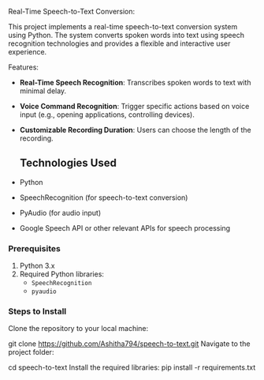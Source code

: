 Real-Time Speech-to-Text Conversion:

This project implements a real-time speech-to-text conversion system using Python. The system converts spoken words into text using speech recognition technologies and provides a flexible and interactive user experience.

Features:

- **Real-Time Speech Recognition**: Transcribes spoken words to text with minimal delay.
- **Voice Command Recognition**: Trigger specific actions based on voice input (e.g., opening applications, controlling devices).
- **Customizable Recording Duration**: Users can choose the length of the recording.

  ## Technologies Used

- Python
- SpeechRecognition (for speech-to-text conversion)
- PyAudio (for audio input)
- Google Speech API or other relevant APIs for speech processing

### Prerequisites

1. Python 3.x
2. Required Python libraries:
   - `SpeechRecognition`
   - `pyaudio`
   
### Steps to Install

 Clone the repository to your local machine:

git clone https://github.com/Ashitha794/speech-to-text.git
Navigate to the project folder:

cd speech-to-text
Install the required libraries:
pip install -r requirements.txt
